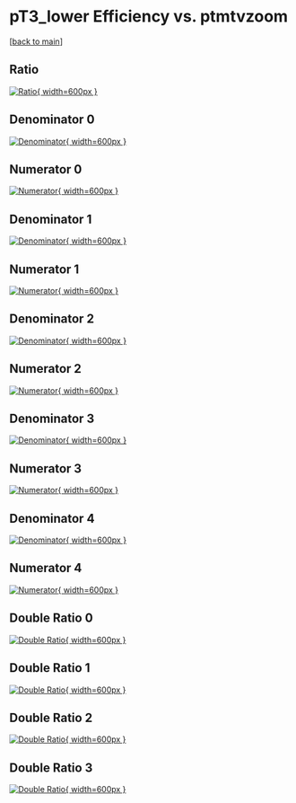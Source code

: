 # pT3_lower Efficiency vs. ptmtvzoom

[[back to main](./)]



## Ratio

[![Ratio](../mtv/var/pT3_lower_base_11_0_eff_ptmtvzoom.png){ width=600px }](../mtv/var/pT3_lower_base_11_0_eff_ptmtvzoom.pdf)

## Denominator 0

[![Denominator](../mtv/den/pT3_lower_base_11_0_eff_ptmtvzoom_den0.png){ width=600px }](../mtv/den/pT3_lower_base_11_0_eff_ptmtvzoom_den0.pdf)

## Numerator 0

[![Numerator](../mtv/num/pT3_lower_base_11_0_eff_ptmtvzoom_num0.png){ width=600px }](../mtv/num/pT3_lower_base_11_0_eff_ptmtvzoom_num0.pdf)

## Denominator 1

[![Denominator](../mtv/den/pT3_lower_base_11_0_eff_ptmtvzoom_den1.png){ width=600px }](../mtv/den/pT3_lower_base_11_0_eff_ptmtvzoom_den1.pdf)

## Numerator 1

[![Numerator](../mtv/num/pT3_lower_base_11_0_eff_ptmtvzoom_num1.png){ width=600px }](../mtv/num/pT3_lower_base_11_0_eff_ptmtvzoom_num1.pdf)

## Denominator 2

[![Denominator](../mtv/den/pT3_lower_base_11_0_eff_ptmtvzoom_den2.png){ width=600px }](../mtv/den/pT3_lower_base_11_0_eff_ptmtvzoom_den2.pdf)

## Numerator 2

[![Numerator](../mtv/num/pT3_lower_base_11_0_eff_ptmtvzoom_num2.png){ width=600px }](../mtv/num/pT3_lower_base_11_0_eff_ptmtvzoom_num2.pdf)

## Denominator 3

[![Denominator](../mtv/den/pT3_lower_base_11_0_eff_ptmtvzoom_den3.png){ width=600px }](../mtv/den/pT3_lower_base_11_0_eff_ptmtvzoom_den3.pdf)

## Numerator 3

[![Numerator](../mtv/num/pT3_lower_base_11_0_eff_ptmtvzoom_num3.png){ width=600px }](../mtv/num/pT3_lower_base_11_0_eff_ptmtvzoom_num3.pdf)

## Denominator 4

[![Denominator](../mtv/den/pT3_lower_base_11_0_eff_ptmtvzoom_den4.png){ width=600px }](../mtv/den/pT3_lower_base_11_0_eff_ptmtvzoom_den4.pdf)

## Numerator 4

[![Numerator](../mtv/num/pT3_lower_base_11_0_eff_ptmtvzoom_num4.png){ width=600px }](../mtv/num/pT3_lower_base_11_0_eff_ptmtvzoom_num4.pdf)

## Double Ratio 0

[![Double Ratio](../mtv/ratio/pT3_lower_base_11_0_eff_ptmtvzoom_ratio0.png){ width=600px }](../mtv/ratio/pT3_lower_base_11_0_eff_ptmtvzoom_ratio0.pdf)

## Double Ratio 1

[![Double Ratio](../mtv/ratio/pT3_lower_base_11_0_eff_ptmtvzoom_ratio1.png){ width=600px }](../mtv/ratio/pT3_lower_base_11_0_eff_ptmtvzoom_ratio1.pdf)

## Double Ratio 2

[![Double Ratio](../mtv/ratio/pT3_lower_base_11_0_eff_ptmtvzoom_ratio2.png){ width=600px }](../mtv/ratio/pT3_lower_base_11_0_eff_ptmtvzoom_ratio2.pdf)

## Double Ratio 3

[![Double Ratio](../mtv/ratio/pT3_lower_base_11_0_eff_ptmtvzoom_ratio3.png){ width=600px }](../mtv/ratio/pT3_lower_base_11_0_eff_ptmtvzoom_ratio3.pdf)

